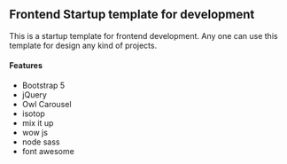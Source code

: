 

## Frontend Startup template for development 
This is a startup template for frontend development. Any one can use this template for design any kind of projects. 


#### Features 
- Bootstrap 5 
- jQuery 
- Owl Carousel 
- isotop 
- mix it up 
- wow js
- node sass 
- font awesome 





